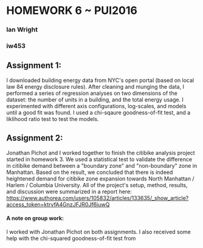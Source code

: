 # HOMEWORK 6 ~ PUI2016
### Ian Wright
### iw453

## Assignment 1:
I downloaded building energy data from NYC's open portal (based on local law 84 energy disclosure rules). After cleaning and munging the data, I performed a series of regression analyses on two dimensions of the dataset: the number of units in a building, and the total energy usage. I experimented with different axis configurations, log-scales, and models until a good fit was found. I used a chi-sqaure goodness-of-fit test, and a liklihood ratio test to test the models.

## Assignment 2:
Jonathan Pichot and I worked together to finish the citibike analysis project started in homework 3. We used a statistical test to validate the difference in citibike demand between a "boundary zone" and "non-boundary" zone in Manhattan. Based on the result, we concluded that there is indeed heightened demand for citibike zone expansion towards North Manhattan / Harlem / Columbia University. All of the project's setup, method, results, and discussion were summarized in a report here: https://www.authorea.com/users/105832/articles/133635/_show_article?access_token=ktrvfA4GnzJFJR0Jf6juwQ

#### A note on group work:
I worked with Jonathan Pichot on both assignments. I also received some help with the chi-squared goodness-of-fit test from 
